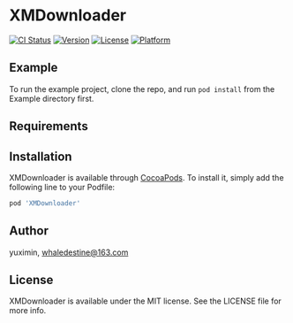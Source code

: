 # XMDownloader

[![CI Status](https://img.shields.io/travis/yuximin/XMDownloader.svg?style=flat)](https://travis-ci.org/yuximin/XMDownloader)
[![Version](https://img.shields.io/cocoapods/v/XMDownloader.svg?style=flat)](https://cocoapods.org/pods/XMDownloader)
[![License](https://img.shields.io/cocoapods/l/XMDownloader.svg?style=flat)](https://cocoapods.org/pods/XMDownloader)
[![Platform](https://img.shields.io/cocoapods/p/XMDownloader.svg?style=flat)](https://cocoapods.org/pods/XMDownloader)

## Example

To run the example project, clone the repo, and run `pod install` from the Example directory first.

## Requirements

## Installation

XMDownloader is available through [CocoaPods](https://cocoapods.org). To install
it, simply add the following line to your Podfile:

```ruby
pod 'XMDownloader'
```

## Author

yuximin, whaledestine@163.com

## License

XMDownloader is available under the MIT license. See the LICENSE file for more info.
